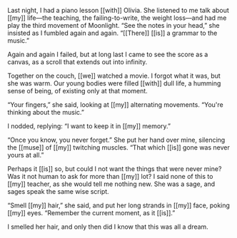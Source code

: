 Last night, I had a piano lesson [[with]] Olivia. She listened to me talk about [[my]] life—the teaching, the failing-to-write, the weight loss—and had me play the third movement of Moonlight. “See the notes in your head,” she insisted as I fumbled again and again. “[[There]] [[is]] a grammar to the music.”

Again and again I failed, but at long last I came to see the score as a canvas, as a scroll that extends out into infinity.

Together on the couch, [[we]] watched a movie. I forgot what it was, but she was warm. Our young bodies were filled [[with]] dull life, a humming sense of being, of existing only at that moment.

“Your fingers,” she said, looking at [[my]] alternating movements. “You're thinking about the music.”

I nodded, replying: “I want to keep it in [[my]] memory.”

“Once you know, you never forget.” She put her hand over mine, silencing the [[muse]] of [[my]] twitching muscles. “That which [[is]] gone was never yours at all.”

Perhaps it [[is]] so, but could I not want the things that were never mine? Was it not human to ask for more than [[my]] lot? I said none of this to [[my]] teacher, as she would tell me nothing new. She was a sage, and sages speak the same wise script.

“Smell [[my]] hair,” she said, and put her long strands in [[my]] face, poking [[my]] eyes. “Remember the current moment, as it [[is]].”

I smelled her hair, and only then did I know that this was all a dream.